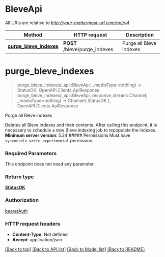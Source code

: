# BleveApi

All URIs are relative to *http://your-mattermost-url.com/api/v4*

Method | HTTP request | Description
------------- | ------------- | -------------
[**purge_bleve_indexes**](BleveApi.md#purge_bleve_indexes) | **POST** /bleve/purge_indexes | Purge all Bleve indexes


# **purge_bleve_indexes**
> purge_bleve_indexes(_api::BleveApi; _mediaType=nothing) -> StatusOK, OpenAPI.Clients.ApiResponse <br/>
> purge_bleve_indexes(_api::BleveApi, response_stream::Channel; _mediaType=nothing) -> Channel{ StatusOK }, OpenAPI.Clients.ApiResponse

Purge all Bleve indexes

Deletes all Bleve indexes and their contents. After calling this endpoint, it is necessary to schedule a new Bleve indexing job to repopulate the indexes. __Minimum server version__: 5.24 ##### Permissions Must have `sysconsole_write_experimental` permission. 

### Required Parameters
This endpoint does not need any parameter.

### Return type

[**StatusOK**](StatusOK.md)

### Authorization

[bearerAuth](../README.md#bearerAuth)

### HTTP request headers

 - **Content-Type**: Not defined
 - **Accept**: application/json

[[Back to top]](#) [[Back to API list]](../README.md#api-endpoints) [[Back to Model list]](../README.md#models) [[Back to README]](../README.md)

